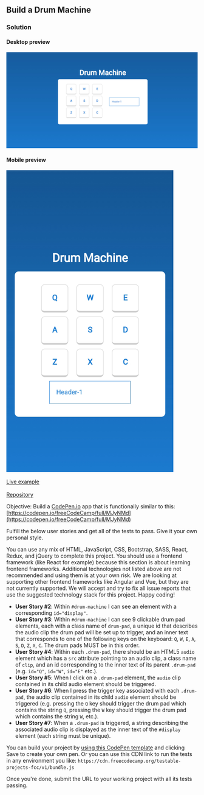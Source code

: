## Build a Drum Machine

### Solution

#### Desktop preview

![Markdown](drumMachine.jpg)

#### Mobile preview
<img src="drum-machine-mobile.jpg" alt="random-quote-machine-mobile" width="440" />

[Live example](https://fcc-drum-machine-rc.netlify.app/)
<br>
<br>
[Repository](https://github.com/roninJosue/drum-machine)

Objective: Build a [CodePen.io](https://codepen.io/) app that is functionally similar to this:
[https://codepen.io/freeCodeCamp/full/MJyNMd](https://codepen.io/freeCodeCamp/full/MJyNMd)

Fulfill the below user stories and get all of the tests to pass. Give it your own personal style.

You can use any mix of HTML, JavaScript, CSS, Bootstrap, SASS, React, Redux, and jQuery to complete this project. You
should use a frontend framework (like React for example) because this section is about learning frontend frameworks.
Additional technologies not listed above are not recommended and using them is at your own risk. We are looking at
supporting other frontend frameworks like Angular and Vue, but they are not currently supported. We will accept and try
to fix all issue reports that use the suggested technology stack for this project. Happy coding!

* **User Story #2**: Within `#drum-machine` I can see an element with a corresponding `id="display"`.
* **User Story #3**: Within `#drum-machine` I can see 9 clickable drum pad elements, each with a class name of `drum-pad`, a unique id that describes the audio clip the drum pad will be set up to trigger, and an inner text that corresponds to one of the following keys on the keyboard: `Q`, `W`, `E`, `A`, `S`, `D`, `Z`, `X`, `C`. The drum pads MUST be in this order.
* **User Story #4**: Within each `.drum-pad`, there should be an HTML5 `audio` element which has a `src` attribute pointing to an audio clip, a class name of `clip`, and an id corresponding to the inner text of its parent `.drum-pad` (e.g. `id="Q"`, `id="W"`, `id="E"` etc.).
* **User Story #5**: When I click on a `.drum-pad` element, the `audio` clip contained in its child audio element should be triggered.
* **User Story #6**: When I press the trigger key associated with each `.drum-pad`, the audio clip contained in its child `audio` element should be triggered (e.g. pressing the `Q` key should trigger the drum pad which contains the string `Q`, pressing the `W` key should trigger the drum pad which contains the string `W`, etc.).
* **User Story #7**: When a `.drum-pad` is triggered, a string describing the associated audio clip is displayed as the inner text of the `#display` element (each string must be unique).

You can build your project by [using this CodePen template](https://codepen.io/pen?template=MJjpwO) and clicking Save to
create your own pen. Or you can use this CDN link to run the tests in any environment you
like: `https://cdn.freecodecamp.org/testable-projects-fcc/v1/bundle.js`

Once you're done, submit the URL to your working project with all its tests passing.